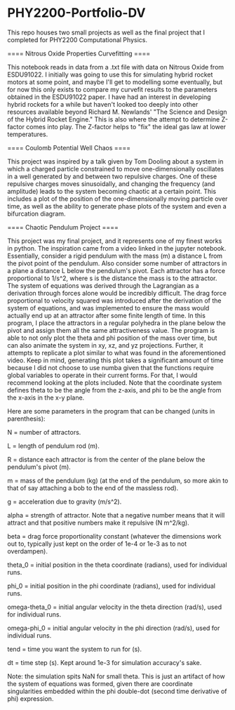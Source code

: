 # PHY2200-Portfolio-DV
This repo houses two small projects as well as the final project that I completed for PHY2200 Computational Physics.

==== Nitrous Oxide Properties Curvefitting ====


This notebook reads in data from a .txt file with data on Nitrous Oxide from ESDU91022. I initially was going to use this for simulating hybrid rocket motors at some point, and maybe I'll get to modelling some eventually, but for now this only exists to compare my curvefit results to the parameters obtained in the ESDU91022 paper. I have had an interest in developing hybrid rockets for a while but haven't looked too deeply into other resources available beyond Richard M. Newlands' "The Science and Design of the Hybrid Rocket Engine." This is also where the attempt to determine Z-factor comes into play. The Z-factor helps to "fix" the ideal gas law at lower temperatures.

==== Coulomb Potential Well Chaos ====


This project was inspired by a talk given by Tom Dooling about a system in which a charged particle constrained to move one-dimensionally oscillates in a well generated by and between two repulsive charges. One of these repulsive charges moves sinusoidally, and changing the frequency (and amplitude) leads to the system becoming chaotic at a certain point. This includes a plot of the position of the one-dimensionally moving particle over time, as well as the ability to generate phase plots of the system and even a bifurcation diagram.

==== Chaotic Pendulum Project ====


This project was my final project, and it represents one of my finest works in python. The inspiration came from a video linked in the jupyter notebook. Essentially, consider a rigid pendulum with the mass (m) a distance L from the pivot point of the pendulum.
Also consider some number of attractors in a plane a distance L below the pendulum's pivot. Each attractor has a force proportional to 1/s^2, where s is the distance the mass is to the attractor.
The system of equations was derived through the Lagrangian as a derivation through forces alone would be incredibly difficult. The drag force proportional to velocity squared was introduced after the derivation of the system of equations, and was implemented to ensure the mass would actually end up at an attractor after some finite length of time. In this program, I place the attractors in a regular polyhedra in the plane below the pivot and assign them all the same attractiveness value.
The program is able to not only plot the theta and phi position of the mass over time, but can also animate the system in xy, xz, and yz projections. Further, it attempts to replicate a plot similar to what was found in the aforementioned video. Keep in mind, generating this plot takes a significant amount of time because I did not choose to use numba given that the functions require global variables to operate in their current forms. For that, I would recommend looking at the plots included.
Note that the coordinate system defines theta to be the angle from the z-axis, and phi to be the angle from the x-axis in the x-y plane.

Here are some parameters in the program that can be changed (units in parenthesis):


N = number of attractors.


L = length of pendulum rod (m).


R = distance each attractor is from the center of the plane below the pendulum's pivot (m).


m = mass of the pendulum (kg) (at the end of the pendulum, so more akin to that of say attaching a bob to the end of the massless rod).


g = acceleration due to gravity (m/s^2).


alpha = strength of attractor. Note that a negative number means that it will attract and that positive numbers make it repulsive (N m^2/kg).


beta = drag force proportionality constant (whatever the dimensions work out to, typically just kept on the order of 1e-4 or 1e-3 as to not overdampen).


theta_0 = initial position in the theta coordinate (radians), used for individual runs.


phi_0 = initial position in the phi coordinate (radians), used for individual runs.


omega-theta_0 = initial angular velocity in the theta direction (rad/s), used for individual runs.


omega-phi_0 = initial angular velocity in the phi direction (rad/s), used for individual runs.


tend = time you want the system to run for (s).


dt = time step (s). Kept around 1e-3 for simulation accuracy's sake.


Note: the simulation spits NaN for small theta. This is just an artifact of how the system of equations was formed, given there are coordinate singularities embedded within the phi double-dot (second time derivative of phi) expression.
